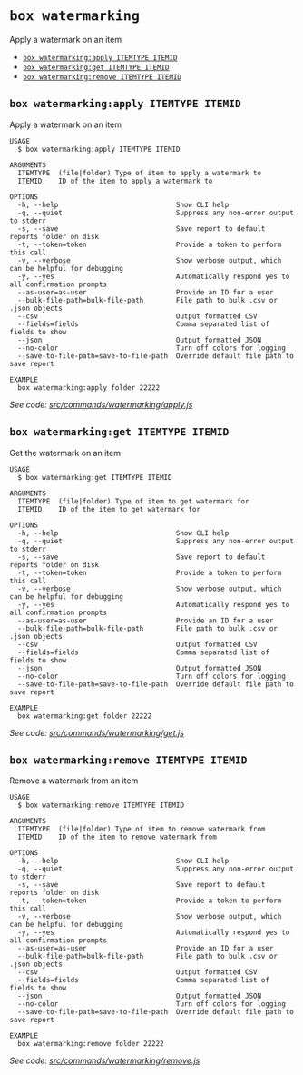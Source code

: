 `box watermarking`
==================

Apply a watermark on an item

* [`box watermarking:apply ITEMTYPE ITEMID`](#box-watermarkingapply-itemtype-itemid)
* [`box watermarking:get ITEMTYPE ITEMID`](#box-watermarkingget-itemtype-itemid)
* [`box watermarking:remove ITEMTYPE ITEMID`](#box-watermarkingremove-itemtype-itemid)

## `box watermarking:apply ITEMTYPE ITEMID`

Apply a watermark on an item

```
USAGE
  $ box watermarking:apply ITEMTYPE ITEMID

ARGUMENTS
  ITEMTYPE  (file|folder) Type of item to apply a watermark to
  ITEMID    ID of the item to apply a watermark to

OPTIONS
  -h, --help                             Show CLI help
  -q, --quiet                            Suppress any non-error output to stderr
  -s, --save                             Save report to default reports folder on disk
  -t, --token=token                      Provide a token to perform this call
  -v, --verbose                          Show verbose output, which can be helpful for debugging
  -y, --yes                              Automatically respond yes to all confirmation prompts
  --as-user=as-user                      Provide an ID for a user
  --bulk-file-path=bulk-file-path        File path to bulk .csv or .json objects
  --csv                                  Output formatted CSV
  --fields=fields                        Comma separated list of fields to show
  --json                                 Output formatted JSON
  --no-color                             Turn off colors for logging
  --save-to-file-path=save-to-file-path  Override default file path to save report

EXAMPLE
  box watermarking:apply folder 22222
```

_See code: [src/commands/watermarking/apply.js](https://github.com/box/boxcli/blob/v3.14.1/src/commands/watermarking/apply.js)_

## `box watermarking:get ITEMTYPE ITEMID`

Get the watermark on an item

```
USAGE
  $ box watermarking:get ITEMTYPE ITEMID

ARGUMENTS
  ITEMTYPE  (file|folder) Type of item to get watermark for
  ITEMID    ID of the item to get watermark for

OPTIONS
  -h, --help                             Show CLI help
  -q, --quiet                            Suppress any non-error output to stderr
  -s, --save                             Save report to default reports folder on disk
  -t, --token=token                      Provide a token to perform this call
  -v, --verbose                          Show verbose output, which can be helpful for debugging
  -y, --yes                              Automatically respond yes to all confirmation prompts
  --as-user=as-user                      Provide an ID for a user
  --bulk-file-path=bulk-file-path        File path to bulk .csv or .json objects
  --csv                                  Output formatted CSV
  --fields=fields                        Comma separated list of fields to show
  --json                                 Output formatted JSON
  --no-color                             Turn off colors for logging
  --save-to-file-path=save-to-file-path  Override default file path to save report

EXAMPLE
  box watermarking:get folder 22222
```

_See code: [src/commands/watermarking/get.js](https://github.com/box/boxcli/blob/v3.14.1/src/commands/watermarking/get.js)_

## `box watermarking:remove ITEMTYPE ITEMID`

Remove a watermark from an item

```
USAGE
  $ box watermarking:remove ITEMTYPE ITEMID

ARGUMENTS
  ITEMTYPE  (file|folder) Type of item to remove watermark from
  ITEMID    ID of the item to remove watermark from

OPTIONS
  -h, --help                             Show CLI help
  -q, --quiet                            Suppress any non-error output to stderr
  -s, --save                             Save report to default reports folder on disk
  -t, --token=token                      Provide a token to perform this call
  -v, --verbose                          Show verbose output, which can be helpful for debugging
  -y, --yes                              Automatically respond yes to all confirmation prompts
  --as-user=as-user                      Provide an ID for a user
  --bulk-file-path=bulk-file-path        File path to bulk .csv or .json objects
  --csv                                  Output formatted CSV
  --fields=fields                        Comma separated list of fields to show
  --json                                 Output formatted JSON
  --no-color                             Turn off colors for logging
  --save-to-file-path=save-to-file-path  Override default file path to save report

EXAMPLE
  box watermarking:remove folder 22222
```

_See code: [src/commands/watermarking/remove.js](https://github.com/box/boxcli/blob/v3.14.1/src/commands/watermarking/remove.js)_
